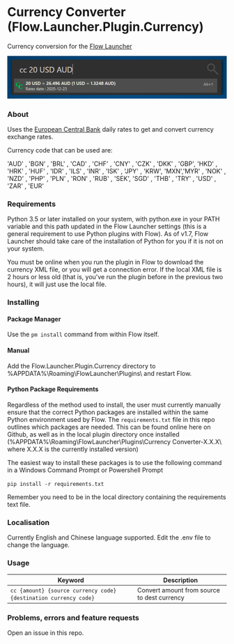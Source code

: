 # Currency Converter (Flow.Launcher.Plugin.Currency)

Currency conversion for the [Flow Launcher](https://github.com/Flow-Launcher/Flow.Launcher)

![screenshot](assets/cc_screenshot.png)

### About

Uses the [European Central Bank](https://www.ecb.europa.eu/stats/policy_and_exchange_rates/euro_reference_exchange_rates/html/index.en.html) daily rates to get and convert currency exchange rates.

Currency code that can be used are:

'AUD' , 'BGN' , 'BRL' , 'CAD' , 'CHF' , 'CNY' , 'CZK' , 'DKK' , 'GBP', 'HKD' , 'HRK' , 'HUF' , 'IDR' , 'ILS' , 'INR' , 'ISK' , 'JPY' , 'KRW', 'MXN','MYR' , 'NOK' , 'NZD' , 'PHP' , 'PLN' , 'RON' , 'RUB' , 'SEK', 'SGD' , 'THB' , 'TRY' , 'USD' , 'ZAR' , 'EUR'

### Requirements

Python 3.5 or later installed on your system, with python.exe in your PATH variable and this path updated in the Flow Launcher settings (this is a general requirement to use Python plugins with Flow). As of v1.7, Flow Launcher should take care of the installation of Python for you if it is not on your system.

You must be online when you run the plugin in Flow to download the currency XML file, or you will get a connection error. If the local XML file is 2 hours or less old (that is, you've run the plugin before in the previous two hours), it will just use the local file.

### Installing

#### Package Manager

Use the `pm install` command from within Flow itself.

#### Manual

Add the Flow.Launcher.Plugin.Currency directory to %APPDATA%\Roaming\FlowLauncher\Plugins\ and restart Flow.

#### Python Package Requirements

Regardless of the method used to install, the user must currently manually ensure that the correct Python packages are installed within the same Python environment used by Flow. The `requirements.txt` file in this repo outlines which packages are needed. This can be found online here on Github, as well as in the local plugin directory once installed (%APPDATA%\Roaming\FlowLauncher\Plugins\Currency Converter-X.X.X\ where X.X.X is the currently installed version)

The easiest way to install these packages is to use the following command in a Windows Command Prompt or Powershell Prompt

`pip install -r requirements.txt`

Remember you need to be in the local directory containing the requirements text file.

### Localisation

Currently English and Chinese language supported. Edit the .env file to change the language.

### Usage

| Keyword                                                          | Description                                 |
| ---------------------------------------------------------------- | ------------------------------------------- |
| `cc {amount} {source currency code} {destination currency code}` | Convert amount from source to dest currency |

### Problems, errors and feature requests

Open an issue in this repo.
